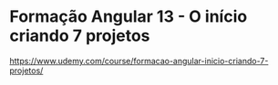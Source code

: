# Formação Angular 13 - O início criando 7 projetos
https://www.udemy.com/course/formacao-angular-inicio-criando-7-projetos/
